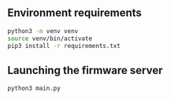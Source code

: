 ## Environment requirements

```bash
python3 -m venv venv
source venv/bin/activate
pip3 install -r requirements.txt
```

## Launching the firmware server

```bash
python3 main.py
```
